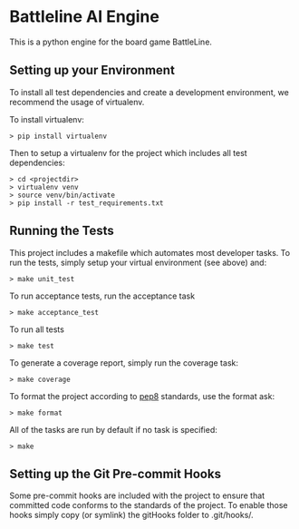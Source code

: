 Battleline AI Engine
====================

This is a python engine for the board game BattleLine.

Setting up your Environment
---------------------------
To install all test dependencies and create a development environment, we recommend the usage of virtualenv.

To install virtualenv:

    > pip install virtualenv

Then to setup a virtualenv for the project which includes all test dependencies:

    > cd <projectdir>
    > virtualenv venv
    > source venv/bin/activate
    > pip install -r test_requirements.txt

Running the Tests
-----------------

This project includes a makefile which automates most developer tasks. To run the tests, simply setup your virtual environment (see above) and:

    > make unit_test

To run acceptance tests, run the acceptance task

    > make acceptance_test


To run all tests

    > make test

To generate a coverage report, simply run the coverage task:

    > make coverage

To format the project according to [pep8](https://www.python.org/dev/peps/pep-0008/) standards, use the format ask:

    > make format

All of the tasks are run by default if no task is specified:

    > make

Setting up the Git Pre-commit Hooks
-----------------------------------

Some pre-commit hooks are included with the project to ensure that committed code conforms to the standards of the project. To enable those hooks simply copy (or symlink) the gitHooks folder to .git/hooks/.
